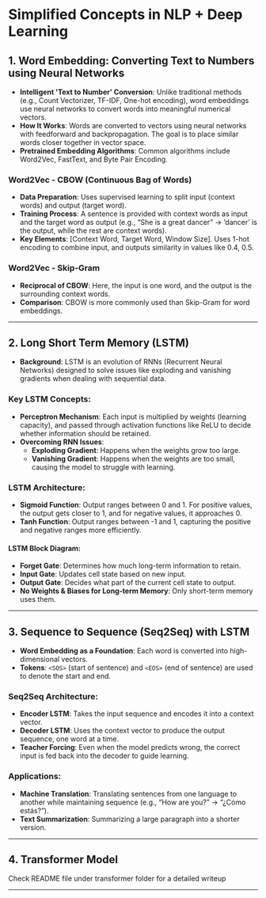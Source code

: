# Simplified Concepts in NLP + Deep Learning

## 1. Word Embedding: Converting Text to Numbers using Neural Networks
- **Intelligent 'Text to Number' Conversion**: Unlike traditional methods (e.g., Count Vectorizer, TF-IDF, One-hot encoding), word embeddings use neural networks to convert words into meaningful numerical vectors.
- **How It Works**: Words are converted to vectors using neural networks with feedforward and backpropagation. The goal is to place similar words closer together in vector space.
- **Pretrained Embedding Algorithms**: Common algorithms include Word2Vec, FastText, and Byte Pair Encoding.

### Word2Vec - CBOW (Continuous Bag of Words)
- **Data Preparation**: Uses supervised learning to split input (context words) and output (target word).
- **Training Process**: A sentence is provided with context words as input and the target word as output (e.g., “She is a great dancer” → ‘dancer’ is the output, while the rest are context words).
- **Key Elements**: [Context Word, Target Word, Window Size]. Uses 1-hot encoding to combine input, and outputs similarity in values like 0.4, 0.5.

### Word2Vec - Skip-Gram
- **Reciprocal of CBOW**: Here, the input is one word, and the output is the surrounding context words.
- **Comparison**: CBOW is more commonly used than Skip-Gram for word embeddings.

---

## 2. Long Short Term Memory (LSTM)
- **Background**: LSTM is an evolution of RNNs (Recurrent Neural Networks) designed to solve issues like exploding and vanishing gradients when dealing with sequential data.
  
### Key LSTM Concepts:
- **Perceptron Mechanism**: Each input is multiplied by weights (learning capacity), and passed through activation functions like ReLU to decide whether information should be retained.
- **Overcoming RNN Issues**:
  - **Exploding Gradient**: Happens when the weights grow too large.
  - **Vanishing Gradient**: Happens when the weights are too small, causing the model to struggle with learning.
  
### LSTM Architecture:
- **Sigmoid Function**: Output ranges between 0 and 1. For positive values, the output gets closer to 1, and for negative values, it approaches 0.
- **Tanh Function**: Output ranges between -1 and 1, capturing the positive and negative ranges more efficiently.
  
#### LSTM Block Diagram:
- **Forget Gate**: Determines how much long-term information to retain.
- **Input Gate**: Updates cell state based on new input.
- **Output Gate**: Decides what part of the current cell state to output.
- **No Weights & Biases for Long-term Memory**: Only short-term memory uses them.

---

## 3. Sequence to Sequence (Seq2Seq) with LSTM
- **Word Embedding as a Foundation**: Each word is converted into high-dimensional vectors.
- **Tokens**: `<SOS>` (start of sentence) and `<EOS>` (end of sentence) are used to denote the start and end.
  
### Seq2Seq Architecture:
- **Encoder LSTM**: Takes the input sequence and encodes it into a context vector.
- **Decoder LSTM**: Uses the context vector to produce the output sequence, one word at a time.
- **Teacher Forcing**: Even when the model predicts wrong, the correct input is fed back into the decoder to guide learning.
  
### Applications:
- **Machine Translation**: Translating sentences from one language to another while maintaining sequence (e.g., “How are you?” → “¿Cómo estás?”).
- **Text Summarization**: Summarizing a large paragraph into a shorter version.

---

## 4. Transformer Model
Check README file under transformer folder for a detailed writeup

---

